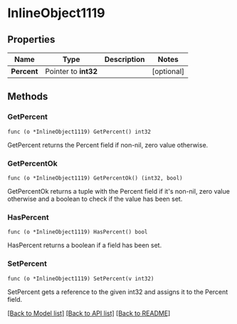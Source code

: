 # InlineObject1119

## Properties

Name | Type | Description | Notes
------------ | ------------- | ------------- | -------------
**Percent** | Pointer to **int32** |  | [optional] 

## Methods

### GetPercent

`func (o *InlineObject1119) GetPercent() int32`

GetPercent returns the Percent field if non-nil, zero value otherwise.

### GetPercentOk

`func (o *InlineObject1119) GetPercentOk() (int32, bool)`

GetPercentOk returns a tuple with the Percent field if it's non-nil, zero value otherwise
and a boolean to check if the value has been set.

### HasPercent

`func (o *InlineObject1119) HasPercent() bool`

HasPercent returns a boolean if a field has been set.

### SetPercent

`func (o *InlineObject1119) SetPercent(v int32)`

SetPercent gets a reference to the given int32 and assigns it to the Percent field.


[[Back to Model list]](../README.md#documentation-for-models) [[Back to API list]](../README.md#documentation-for-api-endpoints) [[Back to README]](../README.md)


